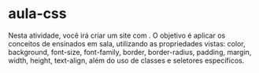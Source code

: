 # aula-css
Nesta atividade, você irá criar um site com . O objetivo é aplicar os conceitos de ensinados em sala, utilizando as propriedades vistas: color, background, font-size, font-family, border, border-radius, padding, margin, width, height, text-align, além do uso de classes e seletores específicos.
